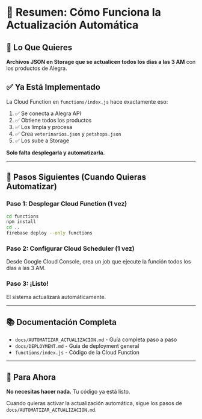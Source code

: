 # 📝 Resumen: Cómo Funciona la Actualización Automática

## 🎯 Lo Que Quieres

**Archivos JSON en Storage que se actualicen todos los días a las 3 AM** con los productos de Alegra.

## ✅ Ya Está Implementado

La Cloud Function en `functions/index.js` hace exactamente eso:
1. ✅ Se conecta a Alegra API
2. ✅ Obtiene todos los productos
3. ✅ Los limpia y procesa
4. ✅ Crea `veterinarios.json` y `petshops.json`
5. ✅ Los sube a Storage

**Solo falta desplegarla y automatizarla.**

---

## 🚀 Pasos Siguientes (Cuando Quieras Automatizar)

### **Paso 1: Desplegar Cloud Function (1 vez)**
```bash
cd functions
npm install
cd ..
firebase deploy --only functions
```

### **Paso 2: Configurar Cloud Scheduler (1 vez)**
Desde Google Cloud Console, crea un job que ejecute la función todos los días a las 3 AM.

### **Paso 3: ¡Listo!**
El sistema actualizará automáticamente.

---

## 📚 Documentación Completa

- `docs/AUTOMATIZAR_ACTUALIZACION.md` - Guía completa paso a paso
- `docs/DEPLOYMENT.md` - Guía de deployment general
- `functions/index.js` - Código de la Cloud Function

---

## 💭 Para Ahora

**No necesitas hacer nada.** Tu código ya está listo. 

Cuando quieras activar la actualización automática, sigue los pasos de `docs/AUTOMATIZAR_ACTUALIZACION.md`.

